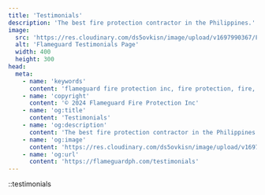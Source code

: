 ```yaml
---
title: 'Testimonials'
description: 'The best fire protection contractor in the Philippines.'
image:
  src: 'https://res.cloudinary.com/ds5ovkisn/image/upload/v1697990367/Flameguard%20Images/Header/testimonials_azwbbk.webp'
  alt: 'Flameguard Testimonials Page'
  width: 400
  height: 300
head:
  meta: 
    - name: 'keywords'
      content: 'flameguard fire protection inc, fire protection, fire, flameguard, flameguard ph, flameguard ph testimonials page, flameguard testimonials page'
    - name: 'copyright'
      content: '© 2024 Flameguard Fire Protection Inc'
    - name: 'og:title'
      content: 'Testimonials'
    - name: 'og:description'
      content: 'The best fire protection contractor in the Philippines.'
    - name: 'og:image'
      content: 'https://res.cloudinary.com/ds5ovkisn/image/upload/v1697990367/Flameguard%20Images/Header/testimonials_azwbbk.webp'
    - name: 'og:url'
      content: 'https://flameguardph.com/testimonials'
---
```


::testimonials